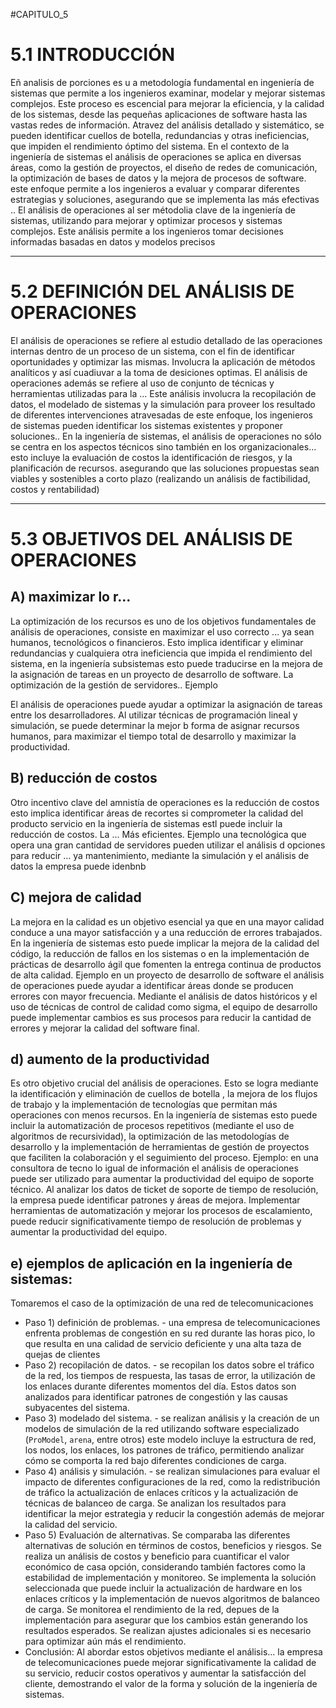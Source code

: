 #CAPITULO_5

# 5.1 INTRODUCCIÓN
Eñ analisis de porciones es u a metodología fundamental en ingeniería de sistemas que permite a los ingenieros examinar, modelar y mejorar sistemas complejos. Este proceso es escencial para mejorar la eficiencia,  y la calidad de los sistemas, desde las pequeñas aplicaciones de software hasta las vastas redes de información. Atravez del análisis detallado y sistemático, se pueden identificar cuellos de botella, redundancias y otras ineficiencias, que impiden el rendimiento óptimo del sistema.
En el contexto de la ingeniería de sistemas el análisis de operaciones se aplica en diversas áreas, como la gestión de proyectos, el diseño de redes de comunicación, la optimización de bases de datos y la mejora de procesos de software. este enfoque permite a los ingenieros a evaluar y comparar diferentes estrategias y soluciones, asegurando que se implementa las más efectivas ..
El análisis de operaciones al ser métodolia clave de la ingeniería de sistemas, utilizando para mejorar y optimizar procesos y sistemas complejos. Este análisis permite a los ingenieros tomar decisiones informadas basadas en datos y modelos precisos

---
# 5.2 DEFINICIÓN DEL ANÁLISIS DE OPERACIONES 
El análisis de operaciones se refiere al estudio detallado de las operaciones internas dentro de un proceso de un sistema, con el fin de identificar oportunidades y optimizar las mismas. Involucra la aplicación de métodos analíticos y así cuadiuvar a la toma de desiciones optimas. El análisis de operaciones además se refiere al uso de conjunto de técnicas y herramientas utilizadas para la ...
Este análisis involucra la recopilación de datos, el modelado de sistemas y la simulación para proveer los resultado de diferentes intervenciones atravesadas de este enfoque, los ingenieros de sistemas pueden identificar los sistemas existentes y proponer soluciones..
En la ingeniería de sistemas, el análisis de operaciones no sólo se centra en los aspectos técnicos sino también en los organizacionales...
esto incluye la evaluación de costos la identificación de riesgos, y la planificación de recursos. asegurando que las soluciones propuestas sean viables y sostenibles a corto plazo (realizando un análisis de factibilidad, costos y rentabilidad)

---
# 5.3 OBJETIVOS DEL ANÁLISIS DE OPERACIONES 
## A) maximizar lo r...
La optimización de los recursos es uno de los objetivos fundamentales de análisis de operaciones, consiste en maximizar el uso correcto ... ya sean humanos, tecnológicos o financieros. Esto implica identificar y eliminar redundancias y cualquiera otra ineficiencia que impida el rendimiento del sistema, en la ingeniería subsistemas esto puede traducirse en la mejora de la asignación de tareas en un proyecto de desarrollo de software. La optimización de la gestión de servidores.. 
Ejemplo

El análisis de operaciones puede ayudar a optimizar la asignación de tareas entre los desarrolladores. Al utilizar técnicas de programación lineal y simulación, se puede determinar la mejor b forma de asignar recursos humanos, para maximizar el tiempo total de desarrollo y maximizar la productividad.
## B) reducción de costos
Otro incentivo clave del amnistía de operaciones es la reducción de costos esto implica identificar áreas de recortes si comprometer la calidad del producto servicio en la ingeniería de sistemas estl puede incluir la reducción de costos. La ...
Más eficientes. Ejemplo una tecnológica que opera una gran cantidad de servidores pueden utilizar el análisis d opciones para reducir ... ya mantenimiento, mediante la simulación y el análisis de datos la empresa puede idenbnb

## C) mejora de calidad 
La mejora en la calidad es un objetivo esencial ya que en una mayor calidad conduce a una mayor satisfacción y a una reducción de errores trabajados. En la ingeniería de sistemas esto puede implicar la mejora de la calidad del código, la reducción de fallos en los sistemas o en la implementación de prácticas de desarrollo ágil que fomenten la entrega continua de productos de alta calidad. 
Ejemplo en un proyecto de desarrollo de software el análisis de operaciones puede ayudar a identificar áreas donde se producen errores con mayor frecuencia. Mediante el análisis de datos históricos y el uso de técnicas de control de calidad como sigma, el equipo de desarrollo puede implementar cambios es sus procesos para reducir la cantidad de errores y mejorar la calidad del software final.
## d) aumento de la productividad 
Es otro objetivo crucial del análisis de operaciones. Esto se logra mediante la identificación y eliminación de cuellos de botella , la mejora de los flujos de trabajo y la implementación de tecnologías que permitan más operaciones con menos recursos. En la ingeniería de sistemas esto puede incluir la automatización de procesos repetitivos (mediante el uso de algoritmos de recursividad), la optimización de las metodologías de desarrollo y la implementación de herramientas de gestión de proyectos que faciliten la colaboración y el seguimiento del proceso.
Ejemplo: en una consultora de tecno lo igual de información el análisis de operaciones puede ser utilizado para aumentar la productividad del equipo de soporte técnico. Al analizar los datos de ticket de soporte de tiempo de resolución, la empresa puede identificar patrones y áreas de mejora. Implementar herramientas de automatización y mejorar los procesos de escalamiento, puede reducir significativamente tiempo de resolución de problemas y aumentar la productividad del equipo.
## e) ejemplos de aplicación en la ingeniería de sistemas:
Tomaremos el caso de la optimización de una red de telecomunicaciones
- Paso 1) definición de problemas. - una empresa de telecomunicaciones enfrenta problemas de congestión en su red durante las horas pico, lo que resulta en una calidad de servicio deficiente y una alta taza de quejas de clientes
- Paso 2) recopilación de datos. - se recopilan los datos sobre el tráfico de la red, los tiempos de respuesta, las tasas de error, la utilización de los enlaces durante diferentes momentos del día. Estos datos son analizados para identificar patrones de congestión y las causas subyacentes del sistema.
- Paso 3) modelado del sistema. - se realizan análisis y la creación de un modelos de simulación de la red utilizando software especializado (`ProModel`, `arena`, entre otros) este modelo incluye la estructura de red, los nodos, los enlaces, los patrones de tráfico, permitiendo analizar cómo se comporta la red bajo diferentes condiciones de carga.
- Paso 4) análisis y simulación.  - se realizan simulaciones para evaluar el impacto de diferentes configuraciones de la red, como la redistribución de tráfico la actualización de enlaces críticos y la actualización de técnicas de balanceo de carga. Se analizan los resultados para identificar la mejor estrategia y reducir la congestión además de mejorar la calidad del servicio.
- Paso 5) Evaluación de alternativas.  Se comparaba las diferentes alternativas de solución en términos de costos, beneficios y riesgos. Se realiza un análisis de costos y beneficio para cuantificar el valor económico de casa opción, considerando también factores como la estabilidad de implementación y monitoreo. Se implementa la solución seleccionada que puede incluir la actualización de hardware en los enlaces críticos y la implementación de nuevos algoritmos de balanceo de carga. Se monitorea el rendimiento de la red, depues de la implementación para asegurar que los cambios están generando los resultados esperados. Se realizan ajustes adicionales si es necesario para optimizar aún más el rendimiento. 
- Conclusión: Al abordar estos objetivos mediante el análisis... la empresa de telecomunicaciones puede mejorar significativamente la calidad de su servicio, reducir costos operativos y aumentar la satisfacción del cliente, demostrando el valor de la forma y solución de la ingeniería de sistemas.
